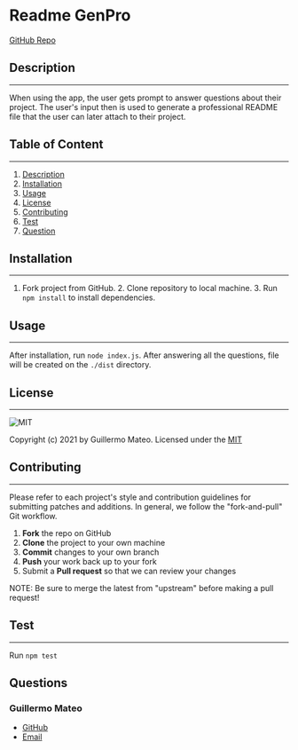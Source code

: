 # Readme GenPro
  
  [GitHub Repo](https://github.com/e1m3m0/readme-gen-pro)

  ## Description
  --------------
    
  When using the app, the user gets prompt to answer questions about their project. The user's input then is used to generate a professional README file that the user can later attach to their project.
   
  ## Table of Content
  -------------------

  1.   [Description](#description)
  2.   [Installation](#installation)
  3.   [Usage](#usage)
  4.   [License](#license)
  5.   [Contributing](#contributing)
  6.   [Test](#test)
  7.   [Question](#questions)
  
  ## Installation
  ---------------

  1. Fork project from GitHub. 2. Clone repository to local machine. 3. Run ```npm install``` to install dependencies.

  ## Usage
  --------

  After installation, run ```node index.js```. After answering all the questions, file will be created on the ```./dist``` directory.

  ## License
  ---------- 
      
  ![MIT](https://img.shields.io/badge/license-MIT-brightgreen)

  Copyright (c) 2021 by Guillermo Mateo. Licensed under the [MIT](https://choosealicense.com/licenses/mit)
  
  ## Contributing
  ---------------
    
  Please refer to each project's style and contribution guidelines for submitting patches and additions. In general, we follow the "fork-and-pull" Git workflow.

  1. **Fork** the repo on GitHub
  2. **Clone** the project to your own machine
  3. **Commit** changes to your own branch
  4. **Push** your work back up to your fork
  5. Submit a **Pull request** so that we can review your changes

  NOTE: Be sure to merge the latest from "upstream" before making a pull request!

  ## Test
  -------
  
  Run ```npm test```

  ## Questions

  ### Guillermo Mateo
  *   [GitHub](https://github.com/e1m3m0)
  *   [Email](mailto:gamateo@gmail.com)
